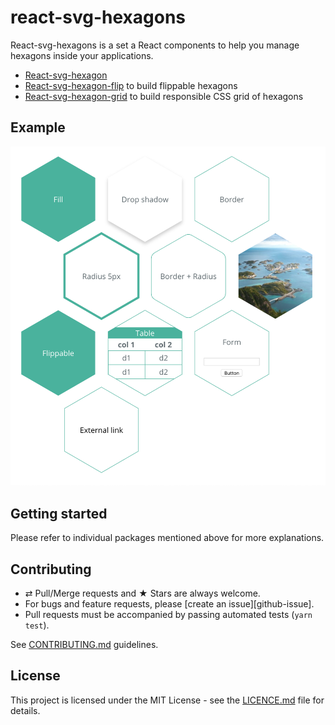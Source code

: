 # react-svg-hexagons

React-svg-hexagons is a set a React components to help you manage hexagons inside your applications.

- [React-svg-hexagon](./packages/react-svg-hexagon)
- [React-svg-hexagon-flip](./packages/react-svg-hexagon-flip) to build flippable hexagons
- [React-svg-hexagon-grid](./packages/react-svg-hexagon-grid) to build responsible CSS grid of hexagons

## Example

[![Sample image](./sample.png)](https://xuopled.github.io/react-svg-hexagons/)

## Getting started

Please refer to individual packages mentioned above for more explanations.

## Contributing

- ⇄ Pull/Merge requests and ★ Stars are always welcome.
- For bugs and feature requests, please [create an issue][github-issue].
- Pull requests must be accompanied by passing automated tests (`yarn test`).

See [CONTRIBUTING.md](../../CONTRIBUTING.md) guidelines.

## License

This project is licensed under the MIT License - see the [LICENCE.md](../../LICENCE.md) file for details.
